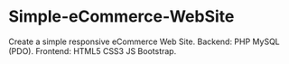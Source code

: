 # Simple-eCommerce-WebSite
Create a simple responsive eCommerce Web Site.
Backend: PHP MySQL (PDO).
Frontend: HTML5 CSS3 JS Bootstrap.
